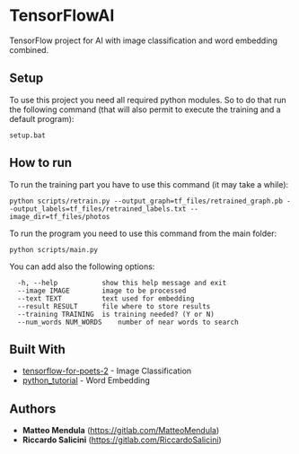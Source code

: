 # TensorFlowAI
TensorFlow project for AI with image classification and word embedding combined.

## Setup
To use this project you need all required python modules. So to do that run the following command (that will also permit to execute the training and a default program):

```
setup.bat
```

## How to run
To run the training part you have to use this command (it may take a while):

```
python scripts/retrain.py --output_graph=tf_files/retrained_graph.pb --output_labels=tf_files/retrained_labels.txt --image_dir=tf_files/photos
```

To run the program you need to use this command from the main folder:

```
python scripts/main.py
```

You can add also the following options:
```
  -h, --help           show this help message and exit
  --image IMAGE        image to be processed
  --text TEXT          text used for embedding
  --result RESULT      file where to store results
  --training TRAINING  is training needed? (Y or N)
  --num_words NUM_WORDS    number of near words to search
```

## Built With
* [tensorflow-for-poets-2](https://github.com/googlecodelabs/tensorflow-for-poets-2) - Image Classification
* [python_tutorial](https://github.com/minsuk-heo/python_tutorial/blob/master/data_science/nlp/word2vec_tensorflow.ipynb) - Word Embedding
## Authors
* **Matteo Mendula** (https://gitlab.com/MatteoMendula)
* **Riccardo Salicini** (https://gitlab.com/RiccardoSalicini)